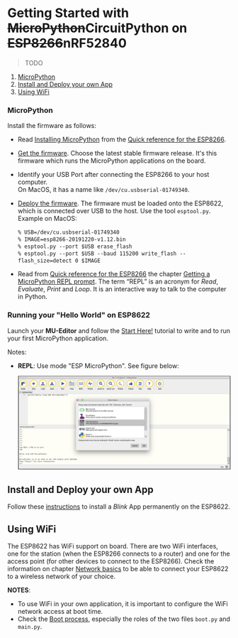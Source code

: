 # Getting Started with <s>MicroPython</s>CircuitPython on <s>ESP8266</s>nRF52840

> TODO

1. [MicroPython](#micropython)
2. [Install and Deploy your own App](#install-and-deploy-your-own-app)
3. [Using WiFi](#using-wifi)

### MicroPython

Install the firmware as follows:

- Read [Installing MicroPython](https://docs.micropython.org/en/latest/esp8266/tutorial/intro.html#intro)  from the [Quick reference for the ESP8266](https://docs.micropython.org/en/latest/esp8266/quickref.html#).

- [Get the firmware](https://docs.micropython.org/en/latest/esp8266/tutorial/intro.html#getting-the-firmware). Choose the latest stable firmware release. It's this firmware which runs the MicroPython applications on the board.

- Identify your USB Port after connecting the ESP8266 to your host computer.  
  On MacOS, it has a name like `/dev/cu.usbserial-01749340`.

- [Deploy the firmware](https://docs.micropython.org/en/latest/esp8266/tutorial/intro.html#deploying-the-firmware). The firmware must be loaded onto the ESP8622, which is connected over USB to the host. Use the tool `esptool.py`. Example on MacOS:

    ```
    % USB=/dev/cu.usbserial-01749340
    % IMAGE=esp8266-20191220-v1.12.bin
    % esptool.py --port $USB erase_flash
    % esptool.py --port $USB --baud 115200 write_flash --flash_size=detect 0 $IMAGE
    ```

- Read from [Quick reference for the ESP8266](https://docs.micropython.org/en/latest/esp8266/quickref.html#) the chapter [Getting a MicroPython REPL prompt](https://docs.micropython.org/en/latest/esp8266/tutorial/repl.html). The term “REPL” is an acronym for *Read*, *Evaluate*, *Print* and *Loop*. It is an interactive way to talk to the computer in Python.

### Running your "Hello World" on ESP8622

Launch your **MU-Editor** and follow the [Start Here!](https://codewith.mu/en/tutorials/1.0/start) tutorial to write and to run your first MicroPython application.

Notes: 
- **REPL**: Use mode "ESP MicroPython". See figure below:

  <img src="mu-mode.png">

## Install and Deploy your own App

Follow these [instructions](blink) to install a *Blink* App permanently on the ESP8622.

## Using WiFi

The ESP8622 has WiFi support on board. There are two WiFi interfaces, one for the station (when the ESP8266 connects to a router) and one for the access point (for other devices to connect to the ESP8266). Check the information on chapter [Network basics](https://docs.micropython.org/en/latest/esp8266/tutorial/network_basics.html#network-basics) to be able to connect your ESP8622 to a wireless network of your choice.

**NOTES**:
- To use WiFi in your own application, it is important to configure the WiFi network access at boot time.
- Check the [Boot process](https://docs.micropython.org/en/latest/esp8266/general.html#boot-process), especially the roles of the two files `boot.py` and `main.py`.
